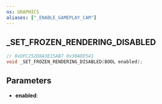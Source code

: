 ```yaml
---
ns: GRAPHICS
aliases: ["_ENABLE_GAMEPLAY_CAM"]
---
```

## _SET_FROZEN_RENDERING_DISABLED

```c
// 0xDFC252D8A3E15AB7 0x30ADE541
void _SET_FROZEN_RENDERING_DISABLED(BOOL enabled);
```


## Parameters
* **enabled**: 

